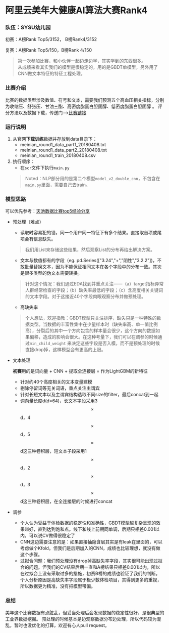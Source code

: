 # 阿里云美年大健康AI算法大赛Rank4

### 队伍：SYSU幼儿园
初赛：A榜Rank Top5/3152， B榜Rank4/3152

复赛：A榜Rank Top5/150，B榜Rank 4/150

> 第一次参加比赛，和小伙伴一起边走边学，其实学到的东西很多。\
从成绩来看其实我们的模型是很稳定的，用的是GBDT单模型，另外用了CNN做文本特征的特征工程处理。

### 比赛介绍
比赛的数据类型涉及数值、符号和文本，需要我们预测五个高血压相关指标，分别为收缩压、舒张压、甘油三酯、高密度脂蛋白胆固醇、低密度脂蛋白胆固醇 。
评分方法以及数据下载，传送门-->[比赛链接](https://tianchi.aliyun.com/competition/information.htm?spm=5176.100067.5678.2.57bb342dl2OdIC&raceId=231654)

### 运行说明
1. 从官网**下载训练**数据并存放到data目录下：
    - meinian_round1_data_part1_20180408.txt
    - meinian_round1_data_part2_20180408.txt
    - meinian_round1_train_20180408.csv
2. 执行顺序：
    - 在`scr`文件下执行`main.py`
    > Noted：NLP部分用的是第二个模型`model_v2_double_cnn`，不包含在`main.py`里面，需要自己去train。

### 模型思路
可以优先参考：[天池数据比赛top5经验分享](https://zhuanlan.zhihu.com/p/38977718)
- 预处理（难点）
    - 读取时容易犯的错，同一个用户同一特征下有多个结果。直接取首项或尾项会有信息缺失。
    >我们用List来存储这些结果，然后观察List的分布再给出解决方案。

    - 文本与数值都有的字段（eg. pd.Series(["3.24","+","阴性","3.2.2"])，不敢批量替换文本，因为不能保证相同文本在各个字段中的分布一致。其次是很多类型的伪文本需要转换。
    > 针对这个情况：我们通过EDA找到并重点关注——（a）target指标异常人群经常检查的字段；（b）缺失率最低的字段；（c）含高度相关关键词的文本字段。对于这接近40个字段肉眼观察分布并做预处理。
    
    - 高缺失率
    > 个人想法，欢迎指教：GBDT模型只关注排序，缺失只是一种特殊的数据类型。当数据的丰富性集中在少量样本时（缺失率高、单一值比例高），分裂后的其中一个方向包含的样本量会很少，这个方向的数据如果偏移，造成的影响会很大。在这种考量下，我们可以在调参的时候通过`min_child_weight` 来决定这些字段是否入模，而不是预处理的时候直接drop掉，这样模型会有更高的上限。
    

- 文本处理

    **初赛**用的是词向量 + CNN + 提取全连接层 = 作为LightGBM的新特征

    - 针对约40个高度相关的文本变量建模
    - 剔除停留词等无关词语，重点关注主谓宾
    - 针对长短文本以及主谓宾结构选取不同size的filter，最后concat到一起
    - 词向量长度d(d=64)，长文本字段采用3$$\times$$d，4$$\times$$d，5$$\times$$d这三种卷积层，短文本子段采用1$$\times$$d，2$$\times$$d，3$$\times$$d这三种卷积层，在全连接层的时候进行concat

- 调参
    + 个人认为受益于体检数据的稳定性和准确性，GBDT模型越复杂呈现的效果越好，直到达到饱和点。线下和线上前期同单调，后期只相差0.001以内，可以说CV做得很稳定了
    + CNN这边需要注意的是：如果直接抽隐含层其实是有leak在里面的，可以考虑做个Kfold。但我们是后期加入的CNN，成绩也比较理想，就没有做这个步骤。
    + 过拟合问题：我们预处理没有drop掉高缺失率字段，其实很可能出现过拟合的问题。但我们的CV结果后期一直和A榜结果只相差0.001以内，所以在过拟合上没有采取过多的措施，初赛B榜的成绩也验证了我们的判断。个人分析原因是高缺失率字段属于极少数体检项目，其得到更多的重视，所以数据更为精准，没有把模型带偏。

### 总结
美年这个比赛数据有点脏乱，但妥当处理后会发现数据的稳定性很好，是很典型的工业界数据挖掘。
预处理的时候基本是边观察数据分布边处理，所以代码较为混乱，暂时也没优化的打算，欢迎有心人pull request。
